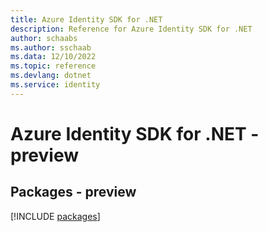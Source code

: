 ```yaml
---
title: Azure Identity SDK for .NET
description: Reference for Azure Identity SDK for .NET
author: schaabs
ms.author: sschaab
ms.data: 12/10/2022
ms.topic: reference
ms.devlang: dotnet
ms.service: identity
---
```

# Azure Identity SDK for .NET - preview
## Packages - preview
[!INCLUDE [packages](identity-index.md)]